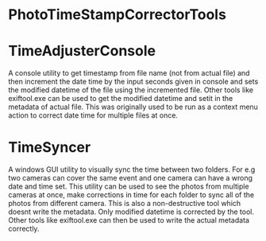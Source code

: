 # PhotoTimeStampCorrectorTools

# TimeAdjusterConsole
A console utility to get timestamp from file name (not from actual file) and then increment the date time by the input seconds given in console and sets the modified datetime of the file using the incremented file.
Other tools like exiftool.exe can be used to get the modified datetime and setit in the metadata of actual file.
This was originally used to be run as a context menu action to correct date time for multiple files at once.

# TimeSyncer
A windows GUI utility to visually sync the time between two folders. For e.g two cameras can cover the same event and one camera can have a wrong date and time set. This utility can be used to see the photos from multiple cameras at once, make corrections in time for each folder to sync all of the photos from different camera. This is also a non-destructive tool which doesnt write the metadata. Only modified datetime is corrected by the tool. Other tools like exiftool.exe can then be used to write the actual metadata correctly.
